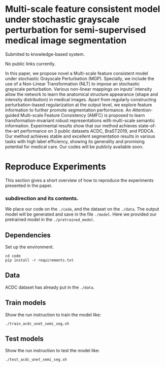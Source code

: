 # Multi-scale feature consistent model under stochastic grayscale perturbation for semi-supervised medical image segmentation

Submited to knowledge-based system.

No public links currently.

In this paper, we propose novel a Multi-scale feature consistent model under stochastic Grayscale Perturbation (MGP). Specially, we include the use of a Non-Linear Transformation (NLT) to impose an stochastic grayscale perturbation. Various non-linear mappings on inputs’ intensity allow the network to learn the anatomical structure appearance (shape and intensity distribution) in medical images. Apart from regularly constructing perturbation-based regularization at the output level, we explore feature information to further promote segmentation performance. An Attention-guided Multi-scale Feature Consistency (AMFC) is proposed to learn transformation-invariant robust representations with multi-scale semantic information. Experimental results show that our method achieves state-of-the-art performance on 3 public datasets ACDC, BraST2019, and PDDCA. Our method achieves stable and excellent segmentation results in various tasks with high label efficiency, showing its generality and promising potential for medical care. Our codes will be publicly available soon.

# Reproduce Experiments

This section gives a short overview of how to reproduce the experiments presented in the paper. 

### subdirection and its contents.
We place our code on the `./code`, and the dataset on the `./data`. The output model will be generated and save in the file `./model`. Here we provided our pretrained model in the `./pretrained_model`.



## Dependencies
Set up the environment.

```
cd code
pip install -r requirements.txt
```

## Data

ACDC dataset has already put in the `./data`.


## Train models

Show the run instruction to train the model like:

```
./train_acdc_unet_semi_seg.sh
```

## Test models

Show the run instruction to test the model like:

```
./test_acdc_unet_semi_seg.sh
```

